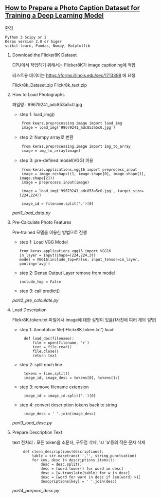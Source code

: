 ## [How to Prepare a Photo Caption Dataset for Training a Deep Learning Model](https://machinelearningmastery.com/prepare-photo-caption-dataset-training-deep-learning-model/)


환경
    
    Python 3 Scipy or 2
    Keras version 2.0 or higer
    scikit-learn, Pandas, Numpy, Matplotlib

1. Download the Flicker8K Dataset
   
   CPU에서 작업하기 위해서는 Flicker8K가 image captioning에 적합
   
   테스트용 데이터는 https://forms.illinois.edu/sec/1713398 에 요청
   
   Flickr8k_Dataset.zip
   Flickr8k_text.zip
   
2. How to Load Photographs

   파일명 : 99679241_adc853a5c0.jpg
   
   * step 1: load_img()
   
          from kears.preprocessing image import load_img
          image = load_img('99679241_adc853a5c0.jpg')
   
   * step 2: Numpy array로 변환
   
          from keras.preprocessing.image import img_to_array
          image = img_to_array(image)
          
   * step 3: pre-defined model(VGG) 이용
   
          from keras.applications.vgg16 import preprocess_input
          image = image.reshape((1, image.shape[0], image.shape[1], image.shape[2]))
          image = preprocess.input(image)
          
          image = load_img('99679241_adc853a5c0.jpg', target_size=(224,224))
          
          image_id = filename.split('.')[0]

    *part1_load_data.py*

3. Pre-Calculate Photo Features

    Pre-trained 모델을 이용한 방법으로 진행
    
    * step 1: Load VGG Model
    
          from keras.applications.vgg16 import VGG16
          in_layer = Input(shape=(224,224,3))
          model = VGG16(include_top=False, input_tensor=in_layer, pooling='avg')
    
    * step 2: Dense Output Layer remove from model
    
          include_top = False

    * step 3: call predict()
    
    
    *part2_pre_calculate.py*
    
    
4. Load Description

    Flickr8K.token.txt 파일에서 image에 대한 설명이 있음(1사진에 여러 개의 설명)
    
    * step 1: Annotation file('Flickr8K.token.txt') load 
    
            def load_doc(filename):
                file = open(filename, 'r')
                text = file.read()
                file.close()
                return text

    * step 2: split each line
        
            tokens = line.split()
            image_id, image_desc = tokens[0], tokens[1:]

    * step 3: remove filename extension
    
            image_id = image_id.split('.')[0]

    * step 4: convert description tokens back to string
        
            image_desc = ' '.join(image_desc)

    *part3_load_desc.py*


5. Prepare Description Text

    text 전처리 : 모든 token을 소문자, 구두점 삭제, 's/ 'a'등의 작은 문자 삭제
    
            def clean_descriptions(descriptions):
                table = str.maketrans('','', string.punctuation)
                for key, desc in descriptions.items():
                    desc = desc.split()
                    desc = [word.lower() for word in desc]
                    desc = [w.translate(table) for w in desc]
                    desc = [word for word in desc if len(word) >1]
                    descpriptions[key] = ' '.join(desc)

    *part4_parpare_desc.py*


